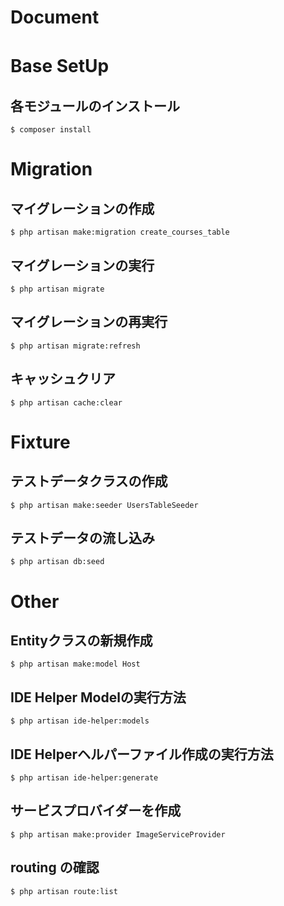 #  Document

# Base SetUp　

## 各モジュールのインストール
```
$ composer install
```

# Migration

## マイグレーションの作成
```
$ php artisan make:migration create_courses_table
```

## マイグレーションの実行
```
$ php artisan migrate
```

## マイグレーションの再実行
```
$ php artisan migrate:refresh
```

## キャッシュクリア
```
$ php artisan cache:clear
```

# Fixture

## テストデータクラスの作成
```
$ php artisan make:seeder UsersTableSeeder
```

## テストデータの流し込み
```
$ php artisan db:seed
```

# Other

## Entityクラスの新規作成
```
$ php artisan make:model Host
```

## IDE Helper Modelの実行方法
```
$ php artisan ide-helper:models
```

## IDE Helperヘルパーファイル作成の実行方法
```
$ php artisan ide-helper:generate
```

## サービスプロバイダーを作成
```
$ php artisan make:provider ImageServiceProvider
```

## routing の確認
```
$ php artisan route:list
```
